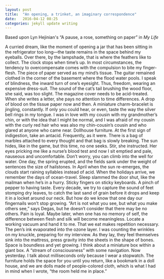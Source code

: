 ```yaml
---
layout: post
title:  "An opening, a trinket, an imaginary correspondence"
date:   2016-04-12 08:25
categories: jekyll update writing
---
```

Based upon Lyn Hejinian's “A pause, a rose, something on paper” in *My Life*

A curried dream, like the moment of opening a jar that has been sitting in the refrigerator too long—the taste remains in the space behind my eyeballs. Over there, by the lampshade, that is where the feathers like to collect. The clock stops when time’s up. In most circumstances, the tendency to overcompensate comes with the compulsion to bite my finger-flesh. The piece of paper served as my mind’s tissue. The guitar remained clothed in the corner of the basement where the flood water pools. I speak of blindness, the inward turn of one’s eyesight. Thus, freedom, wearing an expensive dress-suit. The sound of the cat’s tail brushing the wood floor, she said, was too slight. The magazine cover needs to be acid-treated. When she writes a letter, she pays no attention to time differences. A drop of blood on the tissue paper now and then. A miniature charm-bracelet is jingling, constantly. If only you could hear, or even, taste the way the silver bell rings in my tongue. I was in love with my cousin with my grandmother’s chin, or with the idea that I might be normal, and I was afraid of my cousin with the curly red hair who was also my chin-cousin’s cousin and who glared at anyone who came near. Dollhouse furniture. At the first sign of indigestion, take an antacid. Frequently, as it were. There is a bag of marbles attached to every thought and that bag is slowly breaking. The sun hides, like in the game, but this time, no one seeks. Stir, she instructed. Her eyes pricking me like a nurse’s blood test and now I sit emptied and pale, nauseous and uncomfortable. Don’t worry, you can climb into the well for water. One day, the spring erupted, and the fields sank under the weight of sentences the size of hailstones. In April when the sun re-emerges, the clouds start raining syllables instead of acid. When the holidays arrive, we remember the days of ocean-travel. Sleep slammed the door shut, like the mailman when he’s in a hurry. Sticky fingers on sticky keyboards. A pinch of pepper to having taste. Every decade, we try to capture the sound of feet stomping dry leaves, to catch the last sand of grain before it drops and keep it in a locket around our neck. But how do we know that one day our fingernails won’t stop growing. “Art is not what you see, but what you make others see,” says Degas, but he doesn’t consider that there may be no others. Pain is loyal. Maybe later, when one has no memory of self, the difference between flesh and silk will become meaningless. Locate a working vacuum and hand it to me. That we eat makes repetition necessary. The pen’s ink evaporated into the ozone layer. I was counting the wrinkles on my knuckle, preparing for my interview. As they lay, they feel themselves sink into the mattress, press gravity into the sheets in the shape of bones. Space is boundless and yet growing. I think about a miniature box within a giant box. A “stream of consciousness” with some navigation. Now yesterday. I talk about milliseconds only because I wear a stopwatch. The furniture holds the space for you until you return, like a bookmark in a doll house, and we are dolls made of people-colored cloth, which is what I had in mind when I wrote, “the room held me in place.”